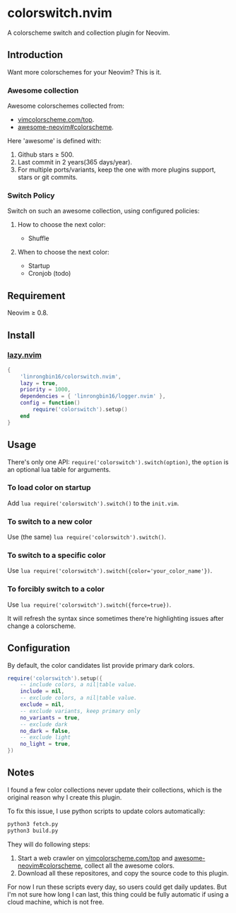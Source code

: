 # colorswitch.nvim

A colorscheme switch and collection plugin for Neovim.

## Introduction

Want more colorschemes for your Neovim? This is it.

### Awesome collection

Awesome colorschemes collected from:

- [vimcolorscheme.com/top](https://vimcolorschemes.com/top).
- [awesome-neovim#colorscheme](https://www.trackawesomelist.com/rockerBOO/awesome-neovim/readme/#colorscheme).

Here 'awesome' is defined with:

1. Github stars &ge; 500.
2. Last commit in 2 years(365 days/year).
3. For multiple ports/variants, keep the one with more plugins support, stars or
   git commits.

### Switch Policy

Switch on such an awesome collection, using configured policies:

1. How to choose the next color:

   - Shuffle

2. When to choose the next color:
   - Startup
   - Cronjob (todo)

## Requirement

Neovim &ge; 0.8.

## Install

### [lazy.nvim](https://github.com/folke/lazy.nvim)

```lua
{
    'linrongbin16/colorswitch.nvim',
    lazy = true,
    priority = 1000,
    dependencies = { 'linrongbin16/logger.nvim' },
    config = function()
        require('colorswitch').setup()
    end
}
```

## Usage

There's only one API: `require('colorswitch').switch(option)`, the `option` is
an optional lua table for arguments.

### To load color on startup

Add `lua require('colorswitch').switch()` to the `init.vim`.

### To switch to a new color

Use (the same) `lua require('colorswitch').switch()`.

### To switch to a specific color

Use `lua require('colorswitch').switch({color='your_color_name'})`.

### To forcibly switch to a color

Use `lua require('colorswitch').switch({force=true})`.

It will refresh the syntax since sometimes there're highlighting issues after
change a colorscheme.

## Configuration

By default, the color candidates list provide primary dark colors.

```lua
require('colorswitch').setup({
    -- include colors, a nil|table value.
    include = nil,
    -- exclude colors, a nil|table value.
    exclude = nil,
    -- exclude variants, keep primary only
    no_variants = true,
    -- exclude dark
    no_dark = false,
    -- exclude light
    no_light = true,
})
```

## Notes

I found a few color collections never update their collections, which is the
original reason why I create this plugin.

To fix this issue, I use python scripts to update colors automatically:

```bash
python3 fetch.py
python3 build.py
```

They will do following steps:

1. Start a web crawler on [vimcolorscheme.com/top](https://vimcolorschemes.com/top)
   and [awesome-neovim#colorscheme](https://www.trackawesomelist.com/rockerBOO/awesome-neovim/readme/#colorscheme),
   collect all the awesome colors.
2. Download all these repositores, and copy the source code to this plugin.

For now I run these scripts every day, so users could get daily updates.
But I'm not sure how long I can last, this thing could be fully automatic if using a cloud machine, which is not free.
